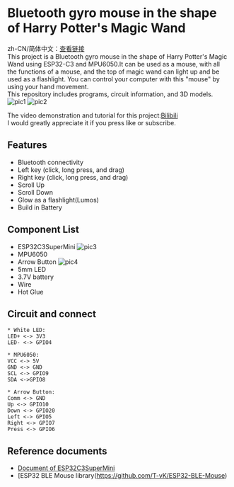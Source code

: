 # Bluetooth gyro mouse in the shape of Harry Potter's Magic Wand

zh-CN/简体中文：[查看链接](https://) <br>
This project is a Bluetooth gyro mouse in the shape of Harry Potter's Magic Wand using ESP32-C3 and MPU6050.It can be used as a mouse, with all the functions of a mouse, and the top of magic wand can light up and be used as a flashlight. You can control your computer with this "mouse" by using your hand movement. <br>
This repository includes programs, circuit information, and 3D models. <br>
![pic1](png?raw=true)
![pic2](png?raw=true)

The video demonstration and tutorial for this project:[Bilibili]() <br>
I would greatly appreciate it if you press like or subscribe. <br>


## Features
* Bluetooth connectivity
* Left key (click, long press, and drag)
* Right key (click, long press, and drag)
* Scroll Up
* Scroll Down
* Glow as a flashlight(Lumos)
* Build in Battery

## Component List
* ESP32C3SuperMini 
![pic3](png?raw=true)
* MPU6050
* Arrow Button
![pic4](png?raw=true)
* 5mm LED
* 3.7V battery
* Wire
* Hot Glue

## Circuit and connect

```
* White LED:
LED+ <-> 3V3
LED- <-> GPIO4

* MPU6050:
VCC <-> 5V
GND <-> GND
SCL <-> GPIO9
SDA <->GPIO8

* Arrow Button:
Comm <-> GND
Up <-> GPIO10
Down <-> GPIO20
Left <-> GPIO5
Right <-> GPIO7
Press <-> GPIO6
```

## Reference documents
* [Document of ESP32C3SuperMini](https://www.nologo.tech/product/esp32/esp32c3SuperMini/esp32C3SuperMini.html)
* [ESP32 BLE Mouse library(https://github.com/T-vK/ESP32-BLE-Mouse)